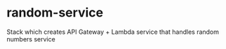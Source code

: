 # random-service
Stack which creates API Gateway + Lambda service that handles random numbers service
